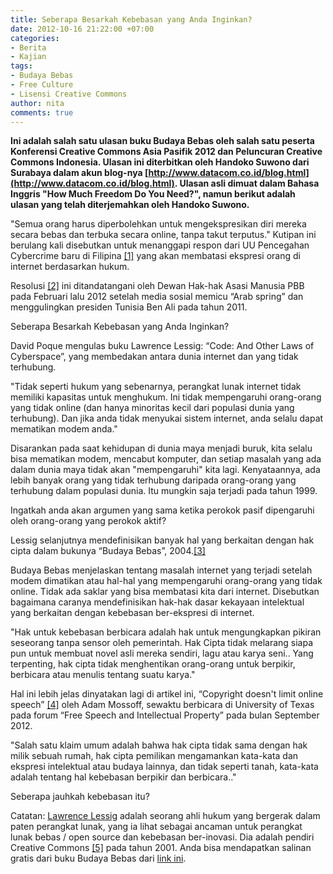 ```yaml
---
title: Seberapa Besarkah Kebebasan yang Anda Inginkan?
date: 2012-10-16 21:22:00 +07:00
categories:
- Berita
- Kajian
tags:
- Budaya Bebas
- Free Culture
- Lisensi Creative Commons
author: nita
comments: true
---
```


**Ini adalah salah satu ulasan buku Budaya Bebas oleh salah satu peserta Konferensi Creative Commons Asia Pasifik 2012 dan Peluncuran Creative Commons Indonesia. Ulasan ini diterbitkan oleh Handoko Suwono dari Surabaya dalam akun blog-nya [http://www.datacom.co.id/blog.html](http://www.datacom.co.id/blog.html). Ulasan asli dimuat dalam Bahasa Inggris "How Much Freedom Do You Need?", namun berikut adalah ulasan yang telah diterjemahkan oleh Handoko Suwono.**

"Semua orang harus diperbolehkan untuk mengekspresikan diri mereka secara bebas dan terbuka secara online, tanpa takut terputus." Kutipan ini berulang kali disebutkan untuk menanggapi respon dari UU Pencegahan Cybercrime baru di Filipina [[1]](http://www.datacom.co.id/blog.html) yang akan membatasi ekspresi orang di internet berdasarkan hukum.

Resolusi [[2]](http://www.cbc.ca/news/yourcommunity/2012/07/un-declares-internet-freedom-a-basic-human-right.html) ini ditandatangani oleh Dewan Hak-hak Asasi Manusia PBB pada Februari lalu 2012 setelah media sosial memicu “Arab spring” dan menggulingkan presiden Tunisia Ben Ali pada tahun 2011.

Seberapa Besarkah Kebebasan yang Anda Inginkan?

David Poque mengulas buku Lawrence Lessig: “Code: And Other Laws of Cyberspace”, yang membedakan antara dunia internet dan yang tidak terhubung.

"Tidak seperti hukum yang sebenarnya, perangkat lunak internet tidak memiliki kapasitas untuk menghukum. Ini tidak mempengaruhi orang-orang yang tidak online (dan hanya minoritas kecil dari populasi dunia yang terhubung). Dan jika anda tidak menyukai sistem internet, anda selalu dapat mematikan modem anda."

Disarankan pada saat kehidupan di dunia maya menjadi buruk, kita selalu bisa mematikan modem, mencabut komputer, dan setiap masalah yang ada dalam dunia maya  tidak akan "mempengaruhi" kita lagi. Kenyataannya, ada lebih banyak orang yang tidak terhubung daripada orang-orang yang terhubung dalam populasi dunia. Itu mungkin saja terjadi pada tahun 1999.

Ingatkah anda akan argumen yang sama ketika perokok pasif dipengaruhi oleh orang-orang yang perokok aktif?

Lessig selanjutnya mendefinisikan banyak hal yang berkaitan dengan hak cipta dalam bukunya “Budaya Bebas”, 2004.[[3]](http://www.cbc.ca/news/yourcommunity/2012/07/un-declares-internet-freedom-a-basic-human-right.html)

Budaya Bebas menjelaskan tentang masalah internet yang terjadi setelah modem dimatikan atau hal-hal yang mempengaruhi orang-orang yang tidak online. Tidak ada saklar yang bisa membatasi kita dari internet. Disebutkan bagaimana caranya mendefinisikan hak-hak dasar kekayaan intelektual yang berkaitan dengan kebebasan ber-ekspresi di internet.

"Hak untuk kebebasan berbicara adalah hak untuk mengungkapkan pikiran seseorang tanpa sensor oleh pemerintah. Hak Cipta tidak melarang siapa pun untuk membuat novel asli mereka sendiri, lagu atau karya seni.. Yang terpenting, hak cipta tidak menghentikan orang-orang untuk berpikir, berbicara atau menulis tentang suatu karya."

Hal ini lebih jelas dinyatakan lagi di artikel ini, “Copyright doesn't limit online speech” [[4]](http://www.statesman.com/news/news/opinion/copyright-doesnt-limit-online-speech/nSLRG/) oleh Adam Mossoff, sewaktu berbicara di University of  Texas pada forum “Free Speech and Intellectual Property” pada bulan September 2012.

"Salah satu klaim umum adalah bahwa hak cipta tidak sama dengan hak milik sebuah rumah, hak cipta pemilikan mengamankan kata-kata dan ekspresi intelektual atau budaya lainnya, dan tidak seperti tanah, kata-kata adalah tentang hal kebebasan berpikir dan berbicara.."

Seberapa jauhkah kebebasan itu?

Catatan: [Lawrence Lessig](http://en.wikipedia.org/wiki/Lawrence_Lessig) adalah seorang ahli hukum yang bergerak dalam paten perangkat lunak, yang ia lihat sebagai ancaman untuk perangkat lunak bebas / open source dan kebebasan ber-inovasi. Dia adalah pendiri Creative Commons [[5]](http://creativecommons.org/) pada tahun 2001. Anda bisa mendapatkan salinan gratis dari buku Budaya Bebas dari [link ini](http://kunci.or.id/wp-content/uploads/2012/02/budaya-bebas.pdf).
